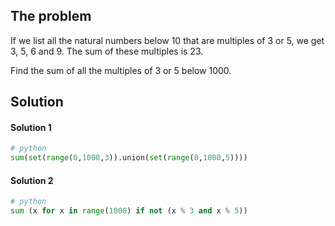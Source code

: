 ## The problem

If we list all the natural numbers below 10 that are multiples of 3 or 5, we get 3, 5, 6 and 9. The sum of these multiples is 23.

Find the sum of all the multiples of 3 or 5 below 1000.

## Solution

#### Solution 1

```python
# python
sum(set(range(0,1000,3)).union(set(range(0,1000,5))))
```

#### Solution 2

```python
# python
sum (x for x in range(1000) if not (x % 3 and x % 5))
```